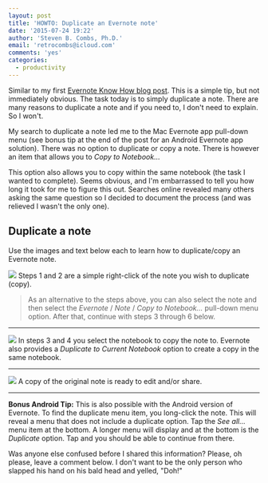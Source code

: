 ```yaml
---
layout: post
title: 'HOWTO: Duplicate an Evernote note'
date: '2015-07-24 19:22'
author: 'Steven B. Combs, Ph.D.'
email: 'retrocombs@icloud.com'
comments: 'yes'
categories:
  - productivity
---
```


Similar to my first [Evernote Know How blog post](http://www.stevencombs.com/evernote/2014/11/26/evernote-fullscreen-editing.html). This is a simple tip, but not immediately obvious. The task today is to simply duplicate a note. There are many reasons to duplicate a note and if you need to, I don't need to explain. So I won't.

My search to duplicate a note led me to the Mac Evernote app pull-down menu (see bonus tip at the end of the post for an Android Evernote app solution). There was no option to duplicate or copy a note. There is however an item that allows you to *Copy to Notebook…*

This option also allows you to copy within the same notebook (the task I wanted to complete). Seems obvious, and I'm embarrassed to tell you how long it took for me to figure this out. Searches online revealed many others asking the same question so I decided to document the process (and was relieved I wasn't the only one).


## Duplicate a note
Use the images and text below each to learn how to duplicate/copy an Evernote note.

![](https://lh3.googleusercontent.com/3atprNjaAUR76CxVugGCuKSWZRGzUwarnleiAr8xGBtj=w771-h554-no)
Steps 1 and 2 are a simple right-click of the note you wish to duplicate (copy).

> As an alternative to the steps above, you can also select the note and then select the *Evernote* / *Note* / *Copy to Notebook…* pull-down menu option. After that, continue with steps 3 through 6 below.

***

![](https://lh3.googleusercontent.com/VSG_P-i4V4AJb0wNBy787U2JnAspRqlTu6ZeoGIXJvwX=w902-h624-no)
In steps 3 and 4 you select the notebook to copy the note to. Evernote also provides a *Duplicate to Current Notebook* option to create a copy in the same notebook.

***

![](https://lh3.googleusercontent.com/pXRDDUtbIs6zRx0-URO6p3ZvkRIE9WVet9XHeWaU6wDB=w607-h507-no)
A copy of the original note is ready to edit and/or share.

***

**Bonus Android Tip:** This is also possible with the Android version of Evernote. To find the duplicate menu item, you long-click the note. This will reveal a menu that does not include a duplicate option. Tap the *See all…* menu item at the bottom. A longer menu will display and at the bottom is the *Duplicate* option. Tap and you should be able to continue from there.

Was anyone else confused before I shared this information? Please, oh please, leave a comment below. I don't want to be the only person who slapped his hand on his bald head and yelled, "Doh!"
